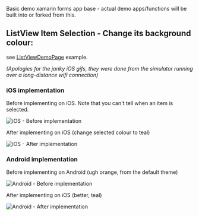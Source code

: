 Basic demo xamarin forms app base - actual demo apps/functions will be built into or forked from this.

## ListView Item Selection - Change its background colour:

see [ListViewDemoPage](https://github.com/wislon/xfdemos/blob/master/src/xamformsdemo/xamformsdemo/ListViewDemoPage.xaml) example.

_(Apologies for the janky iOS gifs, they were done from the simulator running over a long-distance wifi connection)_

### iOS implementation
Before implementing on iOS. Note that you can't tell when an item is selected.

![iOS - Before implementation](https://github.com/wislon/xfdemos/blob/master/screenshots/listviewcolor/ios-before.gif)

After implementing on iOS (change selected colour to teal)

![iOS - After implementation](https://github.com/wislon/xfdemos/blob/master/screenshots/listviewcolor/ios-after.gif)

### Android implementation
Before implementing on Android (ugh orange, from the default theme)

![Android - Before implementation](https://github.com/wislon/xfdemos/blob/master/screenshots/listviewcolor/droid-before.gif)

After implementing on iOS (better, teal)

![Android - After implementation](https://github.com/wislon/xfdemos/blob/master/screenshots/listviewcolor/droid-after.gif)

